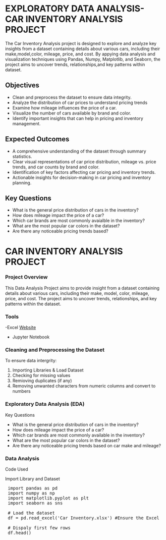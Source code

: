# EXPLORATORY DATA ANALYSIS- CAR INVENTORY ANALYSIS PROJECT

The Car Inventory Analysis project is designed to explore and analyze key insights from a dataset containing details about various cars, including their make,model,color, mileage, price, and cost. By appying data analysis and visualization techniques using Pandas, Numpy, Matplotlib, and Seaborn, the project aims to uncover trends, relationships,and key patterns within dataset.

## Objectives
- Clean and preprocess the dataset to ensure data integrity.
- Analyze the distribution of car prices to understand pricing trends
- Examine how mileage influences the price of a car.
- Visualize the number of cars available by brand and color.
- Identify important insights that can help in pricing and inventory management.

## Expected Outcomes 

- A comprehensive understanding of the dataset through summary statistics.
- Clear visual representations of car price distribution, mileage vs. price trends, and car counts by brand and color.
- Identification of key factors affecting car pricing and inventory trends.
- Actionable insights for decision-making in car pricing and inventory planning.

## Key Questions
- What is the general price distribution of cars in the inventory?
- How does mileage impact the price of a car?
- Which car brands are most commonly avaialble in the inventory?
- What are the most popular car colors in the dataset?
- Are there any noticeable pricing trends based?


# CAR INVENTORY ANALYSIS PROJECT


### Project Overview

This Data Analysis Project aims to provide insight from a dataset containing details about various cars, including their make, model, color, mileage, price, and cost. The project aims to uncover trends, relationships, and key patterns within the dataset.



### Tools

-Excel [Website](https:office.com)
- Jupyter Notebook


### Cleaning and Preprocessing the Dataset
 To ensure data intergrity:
 1. Importing Libraries & Load Dataset
 2. Checking for missing values
 3. Remioving duplicates (if any)
 4. Removing unwanted characters from numeric columns and convert to numbers


### Exploratory Data Analysis (EDA)

Key Questions

- What is the general price distribution of cars in the inventory?
- How does mileage impact the price of a car?
- Which car brands are most commonly available in the inventory?
- What are the most popular car colors in the dataset?
- Are there any noticeable pricing trends based on car make and mileage?


### Data Analysis
Code Used

Import Library and Dataset 

<pre> import pandas as pd
 import numpy as np
 import matplotlib.pyplot as plt
 import seaborn as sns

 # Load the dataset
 df = pd.read_excel('Car Inventory.xlsx') #Ensure the Excel file is in the same folder or provide full path

 # Dispaly first few rows
 df.head() </pre>
 
 







  
